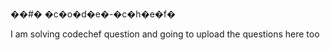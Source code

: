 ��#� �c�o�d�e�-�c�h�e�f�

I am solving codechef question and going to upload the questions here too
